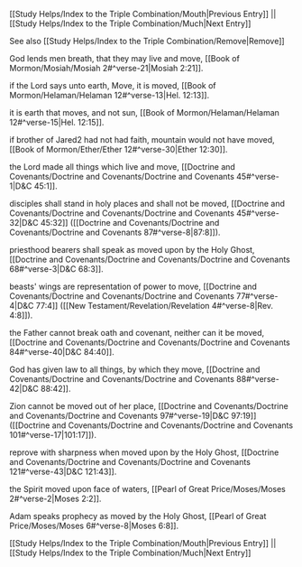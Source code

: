 [[Study Helps/Index to the Triple Combination/Mouth|Previous Entry]]  ||  [[Study Helps/Index to the Triple Combination/Much|Next Entry]]

 See also [[Study Helps/Index to the Triple Combination/Remove|Remove]]

 God lends men breath, that they may live and move, [[Book of Mormon/Mosiah/Mosiah 2#^verse-21|Mosiah 2:21]].

 if the Lord says unto earth, Move, it is moved, [[Book of Mormon/Helaman/Helaman 12#^verse-13|Hel. 12:13]].

 it is earth that moves, and not sun, [[Book of Mormon/Helaman/Helaman 12#^verse-15|Hel. 12:15]].

 if brother of Jared2 had not had faith, mountain would not have moved, [[Book of Mormon/Ether/Ether 12#^verse-30|Ether 12:30]].

 the Lord made all things which live and move, [[Doctrine and Covenants/Doctrine and Covenants/Doctrine and Covenants 45#^verse-1|D&C 45:1]].

 disciples shall stand in holy places and shall not be moved, [[Doctrine and Covenants/Doctrine and Covenants/Doctrine and Covenants 45#^verse-32|D&C 45:32]] ([[Doctrine and Covenants/Doctrine and Covenants/Doctrine and Covenants 87#^verse-8|87:8]]).

 priesthood bearers shall speak as moved upon by the Holy Ghost, [[Doctrine and Covenants/Doctrine and Covenants/Doctrine and Covenants 68#^verse-3|D&C 68:3]].

 beasts' wings are representation of power to move, [[Doctrine and Covenants/Doctrine and Covenants/Doctrine and Covenants 77#^verse-4|D&C 77:4]] ([[New Testament/Revelation/Revelation 4#^verse-8|Rev. 4:8]]).

 the Father cannot break oath and covenant, neither can it be moved, [[Doctrine and Covenants/Doctrine and Covenants/Doctrine and Covenants 84#^verse-40|D&C 84:40]].

 God has given law to all things, by which they move, [[Doctrine and Covenants/Doctrine and Covenants/Doctrine and Covenants 88#^verse-42|D&C 88:42]].

 Zion cannot be moved out of her place, [[Doctrine and Covenants/Doctrine and Covenants/Doctrine and Covenants 97#^verse-19|D&C 97:19]] ([[Doctrine and Covenants/Doctrine and Covenants/Doctrine and Covenants 101#^verse-17|101:17]]).

 reprove with sharpness when moved upon by the Holy Ghost, [[Doctrine and Covenants/Doctrine and Covenants/Doctrine and Covenants 121#^verse-43|D&C 121:43]].

 the Spirit moved upon face of waters, [[Pearl of Great Price/Moses/Moses 2#^verse-2|Moses 2:2]].

 Adam speaks prophecy as moved by the Holy Ghost, [[Pearl of Great Price/Moses/Moses 6#^verse-8|Moses 6:8]].

[[Study Helps/Index to the Triple Combination/Mouth|Previous Entry]]  ||  [[Study Helps/Index to the Triple Combination/Much|Next Entry]]